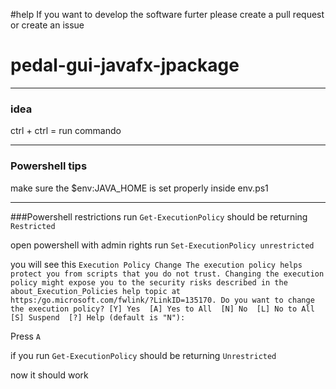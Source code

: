 #help
If you want to develop the software furter please create a pull request or create an issue


# pedal-gui-javafx-jpackage

----------------------------

### idea
ctrl + ctrl = run commando

----------------------------
### Powershell tips
make sure the $env:JAVA_HOME is set properly inside env.ps1

----------------------------
###Powershell restrictions 
run `Get-ExecutionPolicy` should be returning `Restricted`

open powershell with admin rights
run `Set-ExecutionPolicy unrestricted`

you will see this
`Execution Policy Change
The execution policy helps protect you from scripts that you do not trust. Changing the execution policy might expose
you to the security risks described in the about_Execution_Policies help topic at
https:/go.microsoft.com/fwlink/?LinkID=135170. Do you want to change the execution policy?
[Y] Yes  [A] Yes to All  [N] No  [L] No to All  [S] Suspend  [?] Help (default is "N"):`

Press `A`

if you run `Get-ExecutionPolicy` should be returning `Unrestricted`

now it should work
